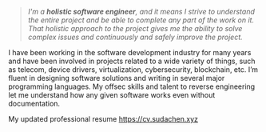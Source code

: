 > _I'm a __holistic software engineer__, and it means I strive to understand the entire project and be able to complete any part of the work on it. That holistic approach to the project gives me the ability to solve complex issues and continuously and safely improve the project._ 

I have been working in the software development industry for many years and have been involved in projects related to a wide variety of things, such as telecom, device drivers, virtualization, cybersecurity, blockchain, etc. I’m fluent in designing software solutions and writing in several major programming languages. My offsec skills and talent to reverse engineering let me understand how any given software works even without documentation.

My updated professional resume https://cv.sudachen.xyz
